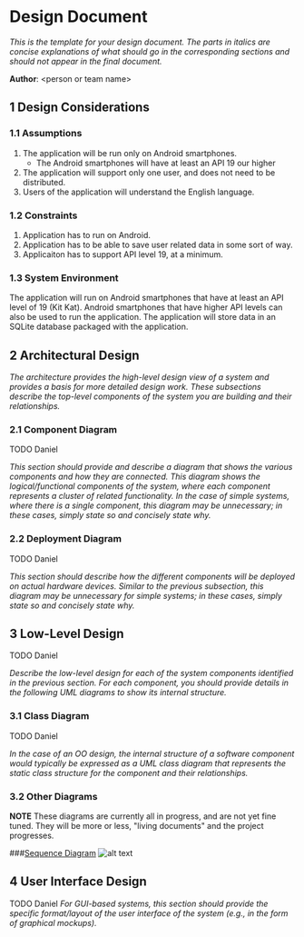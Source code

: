 # Design Document

*This is the template for your design document. The parts in italics are concise explanations of what should go in the corresponding sections and should not appear in the final document.*

**Author**: \<person or team name\>

## 1 Design Considerations

### 1.1 Assumptions

1. The application will be run only on Android smartphones.
	- The Android smartphones will have at least an API 19 our higher
2. The application will support only one user, and does not need to be distributed. 
3. Users of the application will understand the English language.


### 1.2 Constraints

1. Application has to run on Android.
2. Application has to be able to save user related data in some sort of way.
3. Applicaiton has to support API level 19, at a minimum.


### 1.3 System Environment
The application will run on Android smartphones that have at least an API level of 19 (Kit Kat). Android smartphones that have higher API levels can also be used to run
the application. The application will store data in an SQLite database packaged with the application.

## 2 Architectural Design

*The architecture provides the high-level design view of a system and provides a basis for more detailed design work. These subsections describe the top-level components of the system you are building and their relationships.*

### 2.1 Component Diagram

TODO Daniel

*This section should provide and describe a diagram that shows the various components and how they are connected. This diagram shows the logical/functional components of the system, where each component represents a cluster of related functionality. In the case of simple systems, where there is a single component, this diagram may be unnecessary; in these cases, simply state so and concisely state why.*

### 2.2 Deployment Diagram

TODO Daniel

*This section should describe how the different components will be deployed on actual hardware devices. Similar to the previous subsection, this diagram may be unnecessary for simple systems; in these cases, simply state so and concisely state why.*

## 3 Low-Level Design

TODO Daniel

*Describe the low-level design for each of the system components identified in the previous section. For each component, you should provide details in the following UML diagrams to show its internal structure.*

### 3.1 Class Diagram

TODO Daniel

*In the case of an OO design, the internal structure of a software component would typically be expressed as a UML class diagram that represents the static class structure for the component and their relationships.*

### 3.2 Other Diagrams 

**NOTE** These diagrams are currently all in progress, and are not yet fine tuned. They will be more or less, "living documents" and the project progresses. 

###[Sequence Diagram](https://github.gatech.edu/gt-omscs-se-2016fall/6300Fall16Team47/blob/master/Docs/Diagrams/GLM_Sequence.pdf)
![alt text](https://github.gatech.edu/gt-omscs-se-2016fall/6300Fall16Team47/blob/master/Images/GLM_Sequence.png "Sequence Diagram")

## 4 User Interface Design
TODO Daniel
*For GUI-based systems, this section should provide the specific format/layout of the user interface of the system (e.g., in the form of graphical mockups).*

